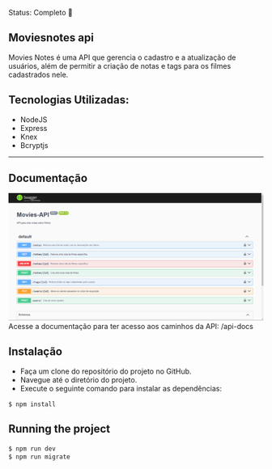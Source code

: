 Status: Completo 🚀

## Moviesnotes api
Movies Notes é uma API que gerencia o cadastro e a atualização de usuários, além de permitir a criação de notas e tags para os filmes cadastrados nele.

## Tecnologias Utilizadas:
 * NodeJS
 * Express
 * Knex
 * Bcryptjs
<hr/>

## Documentação
 <div><img src="./doc.png" /> 
 Acesse a documentação para ter acesso aos caminhos da API: /api-docs
   
## Instalação
  * Faça um clone do repositório do projeto no GitHub.
  * Navegue até o diretório do projeto.
  * Execute o seguinte comando para instalar as dependências: 

```
$ npm install
```

## Running the project
```
$ npm run dev
$ npm run migrate
```

